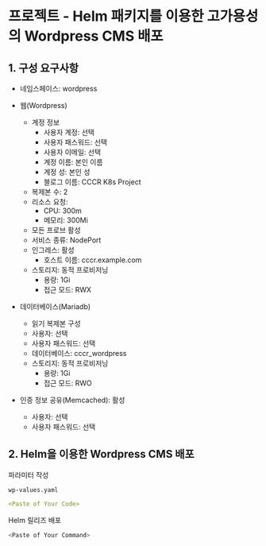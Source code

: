 # 프로젝트 - Helm 패키지를 이용한 고가용성의 Wordpress CMS 배포

## 1. 구성 요구사항

- 네임스페이스: wordpress

- 웹(Wordpress)
  - 계정 정보
    - 사용자 계정: 선택
    - 사용자 패스워드: 선택
    - 사용자 이메일: 선택
    - 계정 이름: 본인 이름
    - 계정 성: 본인 성
    - 블로그 이름: CCCR K8s Project
  - 복제본 수: 2
  - 리소스 요청:
    - CPU: 300m
    - 메모리: 300Mi
  - 모든 프로브 활성
  - 서비스 종류: NodePort
  - 인그레스: 활성
    - 호스트 이름: cccr.example.com
  - 스토리지: 동적 프로비저닝
    - 용량: 1Gi
    - 접근 모드: RWX

- 데이터베이스(Mariadb)
  - 읽기 복제본 구성
  - 사용자: 선택
  - 사용자 패스워드: 선택
  - 데이터베이스: cccr_wordpress
  - 스토리지: 동적 프로비저닝
    - 용량: 1Gi
    - 접근 모드: RWO

- 인증 정보 공유(Memcached): 활성
  - 사용자: 선택
  - 사용자 패스워드: 선택

## 2. Helm을 이용한 Wordpress CMS 배포

파라미터 작성

`wp-values.yaml`
```yml
<Paste of Your Code>
```

Helm 릴리즈 배포
```bash
<Paste of Your Command>
```

